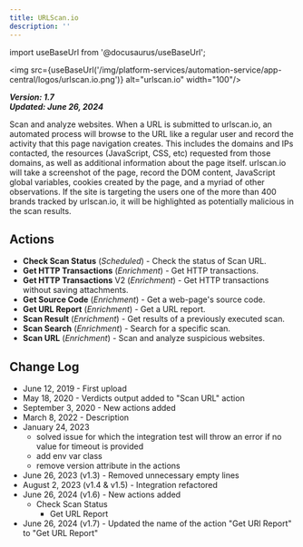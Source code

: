 ```yaml
---
title: URLScan.io
description: ''
---
```

import useBaseUrl from '@docusaurus/useBaseUrl';

<img src={useBaseUrl('/img/platform-services/automation-service/app-central/logos/urlscan.io.png')} alt="urlscan.io" width="100"/>

***Version: 1.7  
Updated: June 26, 2024***

Scan and analyze websites. When a URL is submitted to urlscan.io, an automated process will browse to the URL like a regular user and record the activity that this page navigation creates. This includes the domains and IPs contacted, the resources (JavaScript, CSS, etc) requested from those domains, as well as additional information about the page itself. urlscan.io will take a screenshot of the page, record the DOM content, JavaScript global variables, cookies created by the page, and a myriad of other observations. If the site is targeting the users one of the more than 400 brands tracked by urlscan.io, it will be highlighted as potentially malicious in the scan results.

## Actions

* **Check Scan Status** (*Scheduled*) - Check the status of Scan URL.
* **Get HTTP Transactions** (*Enrichment*) - Get HTTP transactions.
* **Get HTTP Transactions** V2 (*Enrichment*) - Get HTTP transactions without saving attachments.
* **Get Source Code** (*Enrichment*) - Get a web-page's source code.
* **Get URL Report** (*Enrichment*) - Get a URL report.
* **Scan Result** (*Enrichment*) - Get results of a previously executed scan.
* **Scan Search** (*Enrichment*) - Search for a specific scan.
* **Scan URL** (*Enrichment*) - Scan and analyze suspicious websites.

## Change Log

* June 12, 2019 - First upload
* May 18, 2020 - Verdicts output added to "Scan URL" action
* September 3, 2020 - New actions added
* March 8, 2022 - Description
* January 24, 2023
	+ solved issue for which the integration test will throw an error if no value for timeout is provided
	+ add env var class
	+ remove version attribute in the actions
* June 26, 2023 (v1.3) - Removed unnecessary empty lines
* August 2, 2023 (v1.4 & v1.5) - Integration refactored
* June 26, 2024 (v1.6) - New actions added
	+ Check Scan Status
        + Get URL Report
* June 26, 2024 (v1.7) - Updated the name of the action "Get URl Report" to "Get URL Report"